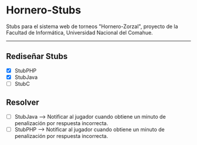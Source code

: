# Hornero-Stubs

Stubs para el sistema web de torneos "Hornero-Zorzal", proyecto de la Facultad
de Informática, Universidad Nacional del Comahue.

-------------------------------------------------------------------------------

## Rediseñar Stubs

- [x] StubPHP
- [x] StubJava
- [ ] StubC

## Resolver

- [ ] StubJava --> Notificar al jugador cuando obtiene un minuto de penalización
por respuesta incorrecta.
- [ ] StubPHP --> Notificar al jugador cuando obtiene un minuto de penalización
por respuesta incorrecta.
